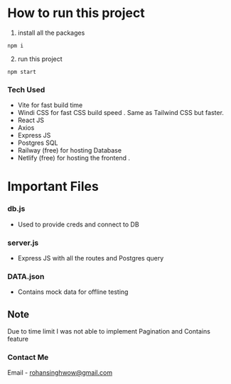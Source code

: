 # How to run this project

1. install all the packages

```
npm i
```

2. run this project

```
npm start
```

### Tech Used

- Vite for fast build time
- Windi CSS for fast CSS build speed . Same as Tailwind CSS but faster.
- React JS
- Axios
- Express JS
- Postgres SQL
- Railway (free) for hosting Database
- Netlify (free) for hosting the frontend .

# Important Files

### db.js

- Used to provide creds and connect to DB

### server.js

- Express JS with all the routes and Postgres query

### DATA.json

- Contains mock data for offline testing

## Note

Due to time limit I was not able to implement Pagination and Contains feature

### Contact Me

Email - rohansinghwow@gmail.com
